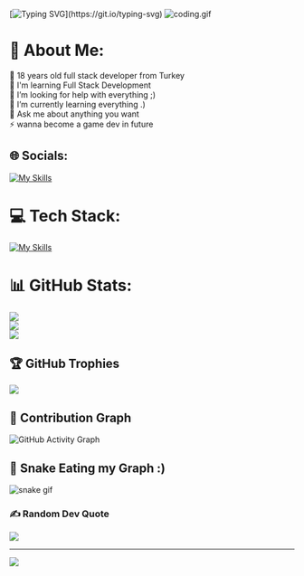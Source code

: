        

[![Typing SVG](https://readme-typing-svg.herokuapp.com?font=Fira+Code&pause=1000&width=435&lines=Welcome+to+my+github+profile;My+name+is+Mustafa!)](https://git.io/typing-svg)
![coding.gif](https://c.tenor.com/GfSX-u7VGM4AAAAM/coding.gif)
# 💫 About Me:
🔭 18 years old full stack developer from Turkey<br>👯 I'm learning Full Stack Development<br>🤝 I’m looking for help with everything ;)<br>🌱 I’m currently learning everything .)<br>💬 Ask me about anything you want <br>⚡ wanna become a game dev in future 


## 🌐 Socials:
[![My Skills](https://skillicons.dev/icons?i=linkedin,theme=dark)](https://www.linkedin.com/in/mustafa-bilen/)

# 💻 Tech Stack:
[![My Skills](https://skillicons.dev/icons?i=html,css,js,sass,bootstrap,tailwind,react,py,django,bash,git,theme=dark)](https://skillicons.dev)
# 📊 GitHub Stats:
![](https://github-readme-stats.vercel.app/api?username=mustafa-bilen&theme=tokyonight&hide_border=false&include_all_commits=false&count_private=true)<br/>
![](https://github-readme-streak-stats.herokuapp.com/?user=mustafa-bilen&theme=tokyonight&hide_border=false)<br/>
![](https://github-readme-stats.vercel.app/api/top-langs/?username=mustafa-bilen&theme=tokyonight&hide_border=false&include_all_commits=false&count_private=true&layout=compact)

## 🏆 GitHub Trophies
![](https://github-profile-trophy.vercel.app/?username=mustafa-bilen&theme=tokyonight&no-frame=false&no-bg=false&margin-w=4)

## 🥷 Contribution Graph
![GitHub Activity Graph](https://activity-graph.herokuapp.com/graph?username=mustafa-bilen) 

## 🐍 Snake Eating my Graph :)
![snake gif](https://github.com/mustafa-bilen/mustafa-bilen/blob/output/github-contribution-grid-snake.svg)

### ✍️ Random Dev Quote
![](https://quotes-github-readme.vercel.app/api?type=horizontal&theme=tokyonight)

---
[![](https://visitcount.itsvg.in/api?id=mustafa-bilen&icon=2&color=0)](https://visitcount.itsvg.in)
